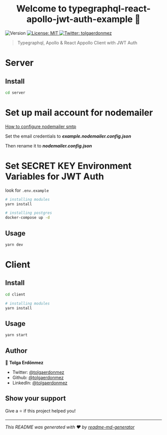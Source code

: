 <h1 align="center">Welcome to typegraphql-react-apollo-jwt-auth-example 👋</h1>
<p>
  <img alt="Version" src="https://img.shields.io/badge/version-1.0.0-blue.svg?cacheSeconds=2592000" />
  <a href="#" target="_blank">
    <img alt="License: MIT" src="https://img.shields.io/badge/License-MIT-yellow.svg" />
  </a>
  <a href="https://twitter.com/tolgaerdonmez" target="_blank">
    <img alt="Twitter: tolgaerdonmez" src="https://img.shields.io/twitter/follow/tolgaerdonmez.svg?style=social" />
  </a>
</p>

> Typegraphql, Apollo & React Appollo Client with JWT Auth

# Server

## Install

```sh
cd server
```

# Set up mail account for nodemailer

[How to configure nodemailer smtp](https://nodemailer.com/smtp/)

Set the email credentials to ***example.nodemailer.config.json***

Then rename it to ***nodemailer.config.json***

# Set SECRET KEY Environment Variables for JWT Auth

look for ```.env.example```

```sh
# installing modules
yarn install

# installing postgres
docker-compose up -d

```

## Usage

```sh
yarn dev
```

# Client

## Install

```sh
cd client
```

```sh
# installing modules
yarn install
```

## Usage

```sh
yarn start
```

## Author

👤 **Tolga Erdönmez**

* Twitter: [@tolgaerdonmez](https://twitter.com/tolgaerdonmez)
* Github: [@tolgaerdonmez](https://github.com/tolgaerdonmez)
* LinkedIn: [@tolgaerdonmez](https://linkedin.com/in/tolgaerdonmez)

## Show your support

Give a ⭐️ if this project helped you!

***
_This README was generated with ❤️ by [readme-md-generator](https://github.com/kefranabg/readme-md-generator)_